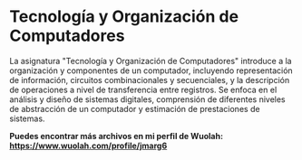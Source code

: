 # Tecnología y Organización de Computadores

La asignatura "Tecnología y Organización de Computadores" introduce a la organización y componentes de un computador, incluyendo representación de información, circuitos combinacionales y secuenciales, y la descripción de operaciones a nivel de transferencia entre registros. Se enfoca en el análisis y diseño de sistemas digitales, comprensión de diferentes niveles de abstracción de un computador y estimación de prestaciones de sistemas.

**Puedes encontrar más archivos en mi perfil de Wuolah: https://www.wuolah.com/profile/jmarg6**
